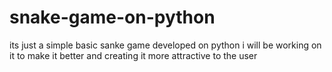 # snake-game-on-python

its just a simple basic sanke game developed on python 
i will be working on it to make it better and creating it more attractive to the user
